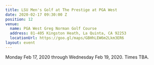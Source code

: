 ```yaml
---
title: LSU Men's Golf at The Prestige at PGA West
date: 2020-02-17 09:30:00 Z
position: 12
venue:
  name: PGA West Greg Norman Golf Course
  address: 81-405 Kingston Heath, La Quinta, CA 92253
  locationUrl: https://goo.gl/maps/GBHhLEW6m2Lkm3ER6
layout: event
---
```


Monday Feb 17, 2020 through Wednesday Feb 19, 2020.  Times TBA.